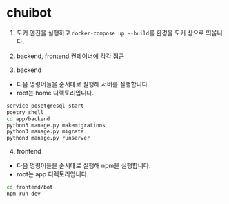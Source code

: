 # chuibot

1. 도커 엔진을 실행하고 `docker-compose up --build`를 환경을 도커 상으로 띄웁니다.

2. backend, frontend 컨테이너에 각각 접근

3. backend
  - 다음 명령어들을 순서대로 실행해 서버를 실행합니다.
  - root는 home 디렉토리입니다.
  ```sh
  service posetgresql start
  poetry shell
  cd app/backend
  python3 manage.py makemigrations
  python3 manage.py migrate
  python3 manage.py runserver
  ```

4. frontend
  - 다음 명령어들을 순서대로 실행해 npm을 실행합니다.
  - root는 app 디렉토리입니다.
  ```sh
  cd frontend/bot
  npm run dev
  ```